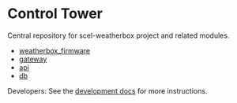 # Control Tower

Central repository for scel-weatherbox project and related modules.

* [weatherbox_firmware](weatherbox_firmware)
* [gateway](gateway)
* [api](api)
* [db](database)

Developers: See the [development docs](docs/development.md) for more instructions.


